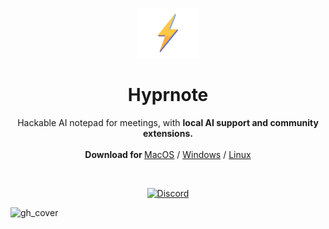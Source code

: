 <p align="center">
  <p align="center">
   <img width="100" height="80" src="https://github.com/fastrepl/hyprnote/blob/main/apps/desktop/src-tauri/icons/Square310x310Logo.png" alt="Logo">
  </p>
	<h1 align="center"><b>Hyprnote</b></h1>
	<p align="center">
		Hackable AI notepad for meetings, with <strong>local AI support and community extensions.</strong>
    <br />
    <br />
    <b>Download for </b>
		<a href="https://hyprnote.com/download/macos">MacOS</a> /
		<a href="https://github.com/fastrepl/hyprnote/issues/66">Windows</a> /
		<a href="https://github.com/fastrepl/hyprnote/issues/67">Linux</a>
    <br />
  </p>
</p>
<br/>

<p align="center">
  <a href="https://discord.gg/Y8bJkzuQZU" target="_blank">
    <img src="https://img.shields.io/static/v1?label=Join%20our&message=Discord&color=blue&logo=Discord&style=flat" alt="Discord">
  </a>
</p>

<img src="https://github.com/user-attachments/assets/b839e2a9-58f6-455c-9b6a-e57c90264e04" alt="gh_cover">
